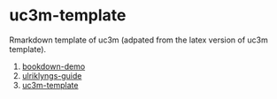 # uc3m-template

Rmarkdown template of uc3m (adpated from the latex version of uc3m template).

1. [bookdown-demo](https://github.com/rstudio/bookdown-demo/tree/main)
2. [ulriklyngs-guide](https://ulriklyngs.com/post/2021/12/02/how-to-adapt-any-latex-template-for-use-with-r-markdown-in-four-steps/)
3. [uc3m-template](https://uc3m.libguides.com/en/MFP)
